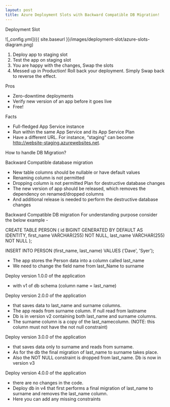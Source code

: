 ```yaml
---
layout: post
title: Azure Deployment Slots with Backward Compatible DB Migration!
---
```


Deployment Slot

![_config.yml]({{ site.baseurl }}/images/deployment-slot/azure-slots-diagram.png)

1. Deploy app to staging slot
2. Test the app on staging slot
3. You are happy with the changes, Swap the slots
4. Messed up in Production! Roll back your deployment. Simply Swap back to reverse the effect.

Pros
- Zero-downtime deployments
- Verify new version of an app before it goes live
- Free!

Facts
- Full-fledged App Service instance
- Run within the same App Service and its App Service Plan
- Have a different URL. For instance, “staging” can become http://website-staging.azurewebsites.net.

How to handle DB Migration?

Backward Compatible database migration
- New table columns should be nullable or have default values
- Renaming column is not permitted
- Dropping column is not permitted
Plan for destructive database changes
- The new version of app should be released, which removes the dependency on renamed/dropped columns
- And additional release is needed to perform the destructive database changes

Backward Compatible DB migration
For understanding purpose consider the below example -

CREATE TABLE PERSON (
    id BIGINT GENERATED BY DEFAULT AS IDENTITY,
    first_name VARCHAR(255) NOT NULL,
    last_name VARCHAR(255) NOT NULL
);
 
INSERT INTO PERSON (first_name, last_name) VALUES ('Dave', 'Syer');

- The app stores the Person data into a column called last_name
- We need to change the field name from last_Name to surname


Deploy version 1.0.0 of the application
- with v1 of db schema (column name = last_name)

Deploy version 2.0.0 of the application
- that saves data to last_name and surname columns.
- The app reads from surname column. If null read from lastname
- Db is in version v2 containing both last_name and surname columns.
- The surname column is a copy of the last_namecolumn. (NOTE: this column must not have the not null constraint)

Deploy version 3.0.0 of the application
- that saves data only to surname and reads from surname.
- As for the db the final migration of last_name to surname takes place.
- Also the NOT NULL constraint is dropped from last_name. Db is now in version v3

Deploy version 4.0.0 of the application
- there are no changes in the code.
- Deploy db in v4 that first performs a final migration of last_name to surname and removes the last_name column.
- Here you can add any missing constraints

